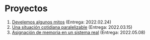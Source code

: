 # Proyectos

1. [Develemos algunos mitos](./1/README.md) (Entrega: 2022.02.24)
2. [Una situación cotidiana paralelizable](./2/README.org) (Entrega: 2022.03.15)
3. [Asignación de memoria en un sistema real](./3/README.org)
   (Entrega: 2022.05.08)
